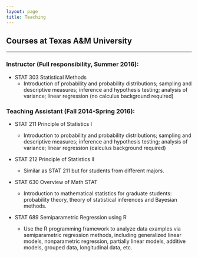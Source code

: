 ```yaml
---
layout: page
title: Teaching
---
```


## Courses at Texas A&M University
------------------------------------------------------
### Instructor (Full responsibility, Summer 2016):

- STAT 303 Statistical Methods
  - Introduction of probability and probability distributions; sampling and descriptive measures; inference and hypothesis testing; analysis of variance; linear regression (no calculus background required)

### Teaching Assistant (Fall 2014-Spring 2016):

- STAT 211 Principle of Statistics I
  - Introduction to probability and probability distributions; sampling and descriptive measures; inference and hypothesis testing; analysis of variance; linear regression (calculus background required)  
  
- STAT 212 Principle of Statistics II
  - Similar as STAT 211 but for students from different majors.
  
- STAT 630 Overview of Math STAT 
  - Introduction to mathematical statistics for graduate students: probability theory, theory of statistical inferences and Bayesian methods. 
  
- STAT 689 Semiparametric Regression using R 
  - Use the R programming framework to analyze data examples via semiparametric regression methods, including generalized linear models, nonparametric regression, partially linear models, additive models, grouped data, longitudinal data, etc.


